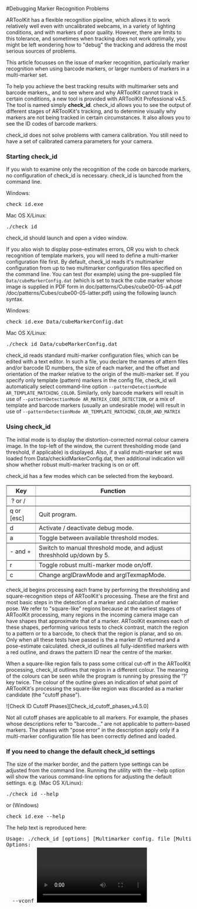 #Debugging Marker Recognition Problems

ARToolKit has a flexible recognition pipeline, which allows it to work relatively well even with uncalibrated webcams, in a variety of lighting conditions, and with markers of poor quality. However, there are limits to this tolerance, and sometimes when tracking does not work optimally, you might be left wondering how to "debug" the tracking and address the most serious sources of problems.

This article focusses on the issue of marker recognition, particularly marker recognition when using barcode markers, or larger numbers of markers in a multi-marker set.

To help you achieve the best tracking results with multimarker sets and barcode markers,, and to see where and why ARToolKit cannot track in certain conditions, a new tool is provided with ARToolKit Professional v4.5. The tool is named simply **check_id**. check_id allows you to see the output of different stages of ARToolKit's tracking, and to determine visually why markers are not being tracked in certain circumstances. It also allows you to see the ID codes of barcode markers.

check_id does not solve problems with camera calibration. You still need to have a set of calibrated camera parameters for your camera.

### Starting check_id

If you wish to examine only the recognition of the code on barcode markers, no configuration of check_id is necessary. check_id is launched from the command line.

Windows:
<pre>
check_id.exe
</pre>

Mac OS X/Linux:
<pre>
./check_id
</pre>

check_id should launch and open a video window.

If you also wish to display pose-estimates errors, OR you wish to check recognition of template markers, you will need to define a multi-marker configuration file first. By default, check_id reads it's multimarker configuration from up to two multimarker configuration files specified on the command line. You can test (for example) using the pre-supplied file `Data/cubeMarkerConfig.dat` (which is set to track the cube marker whose image is supplied in PDF form in doc/patterns/Cubes/cube00-05-a4.pdf /doc/patterns/Cubes/cube00-05-latter.pdf) using the following launch syntax.

Windows:
<pre>
check_id.exe Data/cubeMarkerConfig.dat
</pre>

Mac OS X/Linux:
<pre>
./check_id Data/cubeMarkerConfig.dat
</pre>

check_id reads standard multi-marker configuration files, which can be edited with a text editor. In such a file, you declare the names of attern files and/or barcode ID numbers, the size of each marker, and the offset and orientation of the marker relative to the origin of the multi-marker set. If you specify only template (pattern) markers in the config file, check_id will automatically select command-line option `--patternDetectionMode AR_TEMPLATE_MATCHING_COLOR`. Similarly, only barcode markers will result in use of `--patternDetectionMode AR_MATRIX_CODE_DETECTION`, or a mix of template and barcode markers (usually an undesirable mode) will result in use of `--patternDetectionMode AR_TEMPLATE_MATCHING_COLOR_AND_MATRIX`

### Using check_id

The initial mode is to display the distortion-corrected normal colour camera image. In the top-left of the window, the current thresholding mode (and threshold, if applicable) is displayed. Also, if a valid multi-marker set was loaded from Data/checkidMarkerConfig.dat, then additional indication will show whether robust multi-marker tracking is on or off.

check_id has a few modes which can be selected from the keyboard.

<table rules="all" style="margin:1em 1em 1em 0; border:solid 1px #AAAAAA; border-collapse:collapse;empty-cells:show;" border="2" cellpadding="3" cellspacing="4">

<tbody><tr>
<th>Key </th><th> Function
</th></tr>
<tr>
<td>&nbsp;? or /
</td></tr>
<tr>
<td> q or [esc]
</td><td> Quit program.
</td></tr>
<tr>
<td> d
</td><td> Activate / deactivate debug mode.
</td></tr>
<tr>
<td> a
</td><td> Toggle between available threshold modes.
</td></tr>
<tr>
<td> - and +
</td><td> Switch to manual threshold mode, and adjust threshhold up/down by 5.
</td></tr>
<tr>
<td> r
</td><td> Toggle robust multi-marker mode on/off.
</td></tr>
<tr>
<td> c
</td><td> Change arglDrawMode and arglTexmapMode.
</td></tr></tbody></table>

check_id begins processing each frame by performing the thresholding and square-recognition steps of ARToolKit's processing. These are the first and most basic steps in the detection of a marker and calculation of marker pose. We refer to "square-like" regions because at the earliest stages of ARToolKit processing, many regions in the incoming camera image can have shapes that approximate that of a marker. ARToolKit examines each of these shapes, performing various tests to check contrast, match the region to a pattern or to a barcode, to check that the region is planar, and so on. Only when all these tests have passed is the a marker ID returned and a pose-estimate calculated. check_id outlines all fully-identified markers with a red outline, and draws the pattern ID near the centre of the marker.

When a square-like region fails to pass some critical cut-off in the ARToolKit processing, check_id outlines that region in a different colour. The meaning of the colours can be seen while the program is running by pressing the '?' key twice. The colour of the outline gives an indication of what point of ARToolKit's processing the square-like region was discarded as a marker candidate (the "cutoff phase").

![Check ID Cutoff Phases][Check_id_cutoff_phases_v4.5.0]

Not all cutoff phases are applicable to all markers. For example, the phases whose descriptions refer to "barcode..." are not applicable to pattern-based markers. The phases with "pose error" in the description apply only if a multi-marker configuration file has been correctly defined and loaded.

### If you need to change the default check_id settings

The size of the marker border, and the pattern type settings can be adjusted from the command line. Running the utility with the --help option will show the various command-line options for adjusting the default settings. e.g. (Mac OS X/Linux):

<pre>
./check_id --help
</pre>

or (Windows)
<pre>
check_id.exe --help
</pre>

The help text is reproduced here:

<pre>
Usage: ./check_id [options] [Multimarker config. file [Multimarker config. file 2]]
Options:
  --vconf <video parameter for the camera>
  --cpara <camera parameter file for the camera>
  --borderSize f: specify the width of the pattern border, as a percentage
             of the marker width. Range (0.0 - 0.5) (not inclusive).
  --matrixCodeType k: specify the type of matrix code used, where k is one of:
             AR_MATRIX_CODE_3x3 AR_MATRIX_CODE_3x3_HAMMING63
             AR_MATRIX_CODE_3x3_PARITY65 AR_MATRIX_CODE_4x4
             AR_MATRIX_CODE_4x4_BCH_13_9_3 AR_MATRIX_CODE_4x4_BCH_13_5_5
  --labelingMode AR_LABELING_BLACK_REGION|AR_LABELING_WHITE_REGION
  --patternDetectionMode k: specify the pattern detection mode, where k is one
             of: AR_TEMPLATE_MATCHING_COLOR AR_TEMPLATE_MATCHING_MONO
             AR_MATRIX_CODE_DETECTION AR_TEMPLATE_MATCHING_COLOR_AND_MATRIX
             AR_TEMPLATE_MATCHING_MONO_AND_MATRIX
  -h -help --help: show this message
</pre>

[Check_id_cutoff_phases_v4]: /Check_id_cutoff_phases_v4.5.0.png
